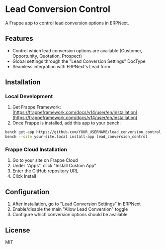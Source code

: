 # Lead Conversion Control

A Frappe app to control lead conversion options in ERPNext.

## Features

- Control which lead conversion options are available (Customer, Opportunity, Quotation, Prospect)
- Global settings through the "Lead Conversion Settings" DocType
- Seamless integration with ERPNext's Lead form

## Installation

### Local Development

1. Get Frappe Framework: [https://frappeframework.com/docs/v14/user/en/installation](https://frappeframework.com/docs/v14/user/en/installation)
2. Once Frappe is installed, add this app to your bench:

```bash
bench get-app https://github.com/YOUR_USERNAME/lead_conversion_control
bench --site your-site.local install-app lead_conversion_control
```

### Frappe Cloud Installation

1. Go to your site on Frappe Cloud
2. Under "Apps", click "Install Custom App"
3. Enter the GitHub repository URL
4. Click Install

## Configuration

1. After installation, go to "Lead Conversion Settings" in ERPNext
2. Enable/disable the main "Allow Lead Conversion" toggle
3. Configure which conversion options should be available

## License

MIT